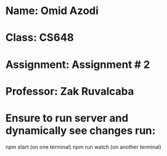 # Name: Omid Azodi
# Class: CS648
# Assignment: Assignment # 2
# Professor: Zak Ruvalcaba

# Ensure to run server and dynamically see changes run:
npm start (on one terminal)
npm run watch (on another terminal)